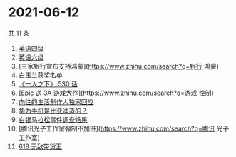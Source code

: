 # 2021-06-12

共 11 条

<!-- BEGIN -->
<!-- 最后更新时间 Sat Jun 12 2021 01:24:25 GMT+0800 (China Standard Time) -->

1. [英语四级](https://www.zhihu.com/search?q=英语四级)
2. [英语六级](https://www.zhihu.com/search?q=英语六级)
3. [三家银行宣布支持鸿蒙](https://www.zhihu.com/search?q=银行 鸿蒙)
4. [白玉兰获奖名单](https://www.zhihu.com/search?q=白玉兰)
5. [《一人之下》 530 话](https://www.zhihu.com/search?q=一人之下)
6. [Epic 送 3A 游戏大作](https://www.zhihu.com/search?q=游戏 控制)
7. [向往的生活制作人独家回应](https://www.zhihu.com/search?q=向往的生活)
8. [华为手机是比亚迪造的？](https://www.zhihu.com/search?q=华为手机)
9. [白银马拉松事件调查结果](https://www.zhihu.com/search?q=甘肃白银马拉松)
10. [腾讯光子工作室强制不加班](https://www.zhihu.com/search?q=腾讯 光子工作室)
11. [618 无敌带货王](https://www.zhihu.com/search?q=脑洞)

<!-- END -->
